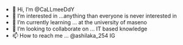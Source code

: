 - 👋 Hi, I’m @CaLLmeeDdY
- 👀 I’m interested in ...anything than everyone is never interested in
- 🌱 I’m currently learning ... at the university of maseno
- 💞️ I’m looking to collaborate on ... IT based knowledge
- 📫 How to reach me ... @ashilaka_254 IG

<!---
CaLLmeeDdY/CaLLmeeDdY is a ✨ special ✨ repository because its `README.md` (this file) appears on your GitHub profile.
You can click the Preview link to take a look at your changes.
--->
